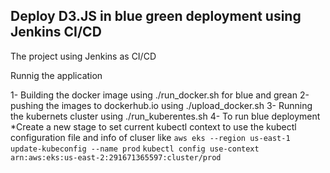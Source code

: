 ## Deploy D3.JS in blue green deployment using Jenkins CI/CD 


The project using Jenkins as CI/CD 

Runnig the application 

1- Building the docker image using ./run_docker.sh for blue and grean
2-pushing the images to dockerhub.io using ./upload_docker.sh
3- Running the kubernets cluster using ./run_kuberentes.sh
4- To run blue deployment 
   *Create a new stage to set current kubectl context to use the kubectl configuration file and info of cluser like 
   `aws eks --region us-east-1 update-kubeconfig --name prod`
     `kubectl config use-context arn:aws:eks:us-east-2:291671365597:cluster/prod`

